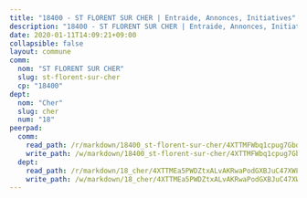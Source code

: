 ```yaml
---
title: "18400 - ST FLORENT SUR CHER | Entraide, Annonces, Initiatives"
description: "18400 - ST FLORENT SUR CHER | Entraide, Annonces, Initiatives"
date: 2020-01-11T14:09:21+09:00
collapsible: false
layout: commune
comm:
  nom: "ST FLORENT SUR CHER"
  slug: st-florent-sur-cher
  cp: "18400"
dept:
  nom: "Cher"
  slug: cher
  num: "18"
peerpad:
  comm:
    read_path: /r/markdown/18400_st-florent-sur-cher/4XTTMFWbq1cpug7Gbd3ryi51TXkZdq8tqsjQCFtinPSeES8tU
    write_path: /w/markdown/18400_st-florent-sur-cher/4XTTMFWbq1cpug7Gbd3ryi51TXkZdq8tqsjQCFtinPSeES8tU-K3TgTjPzQugLn1Jfe6Zjxyoh9DDTZDVBw7fm1UhiVaN3xjuEfrEvpkGdWHBoM1ZNPDrjTaGGkrWKwdyvJnskrnNj9FfhtRnoBiFhRmiEHSppZdmsoQpTrTDYcH2idJ1Ddr3QLpYt
  dept:
    read_path: /r/markdown/18_cher/4XTTMEa5PWDZtxALvAKRwaPodGXBJuC47XWLMLZ5hCaMSik3w
    write_path: /w/markdown/18_cher/4XTTMEa5PWDZtxALvAKRwaPodGXBJuC47XWLMLZ5hCaMSik3w-K3TgTvT6tiupPRTeoV2zMggT6E77BmY6Zeeqwk1pvv6Bfo4GHKoyLD2hQDLMcNajnfixB5aDgngmFZba1jsFtXhXJhkZaMz5Fno5UjuUU6mkQFXv9cWu6FJLmGRziLMtgTSufDeD
---
```


